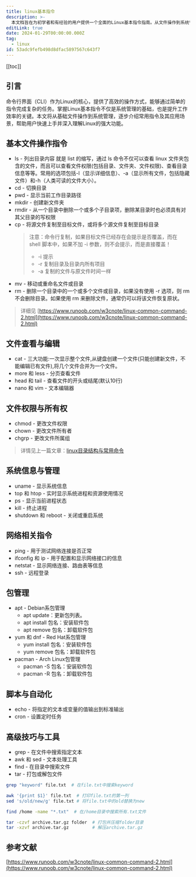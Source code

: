 ```yaml
---
title: linux基本指令
description: >-
  本文档旨在为初学者和有经验的用户提供一个全面的Linux基本指令指南。从文件操作到系统管理，我们将探索各种命令及其用法，帮助用户有效地在Linux环境中导航和操作。
editLink: true
date: 2024-01-29T00:00:00.000Z
tag:
  - linux
id: 53adc9fefb498d8dfac5897567c643f7
---
```

[[toc]]

## 引言

命令行界面（CLI）作为Linux的核心，提供了高效的操作方式，能够通过简单的指令完成复杂的任务。掌握Linux基本指令不仅是系统管理的基础，也是提升工作效率的关键。本文将从基础文件操作到系统管理，逐步介绍常用指令及其应用场景，帮助用户快速上手并深入理解Linux的强大功能。

## 基本文件操作指令

* ls - 列出目录内容
  就是 list 的缩写，通过 ls 命令不仅可以查看 linux 文件夹包含的文件，而且可以查看文件权限(包括目录、文件夹、文件权限)、查看目录信息等等。常用的选项包括-l（显示详细信息）、-a（显示所有文件，包括隐藏文件）和-h（人类可读的文件大小）。
* cd - 切换目录
* pwd - 显示当前工作目录路径
* mkdir - 创建新文件夹
* rmdir - 从一个目录中删除一个或多个子目录项，删除某目录时也必须具有对其父目录的写权限
* cp - 将源文件复制至目标文件，或将多个源文件复制至目标目录
  >注意：命令行复制，如果目标文件已经存在会提示是否覆盖，而在 shell 脚本中，如果不加 -i 参数，则不会提示，而是直接覆盖！
  >* -i 提示
  >* -r 复制目录及目录内所有项目
  >* -a 复制的文件与原文件时间一样
* mv - 移动或重命名文件或目录
* rm - 删除一个目录中的一个或多个文件或目录，如果没有使用 -r 选项，则 rm 不会删除目录。如果使用 rm 来删除文件，通常仍可以将该文件恢复原状。

>详细见 [https://www.runoob.com/w3cnote/linux-common-command-2.html](https://www.runoob.com/w3cnote/linux-common-command-2.html)

## 文件查看与编辑

* cat - 三大功能:一次显示整个文件,从键盘创建一个文件(只能创建新文件，不能编辑已有文件),将几个文件合并为一个文件。
* more 和 less - 分页查看文件
* head 和 tail - 查看文件的开头或结尾(默认10行)
* nano 和 vim - 文本编辑器

## 文件权限与所有权

* chmod - 更改文件权限
* chown - 更改文件所有者
* chgrp - 更改文件所属组

>详情见上一篇文章：[linux目录结构与常用命令](https://www.backlighting.cn/docs/programming/linux/linux%E7%9B%AE%E5%BD%95%E7%BB%93%E6%9E%84%E4%B8%8E%E6%9D%83%E9%99%90%E7%AE%A1%E7%90%86#%E5%9F%BA%E6%9C%AC%E6%A6%82%E5%BF%B5)

## 系统信息与管理

* uname - 显示系统信息
* top 和 htop - 实时显示系统进程和资源使用情况
* ps - 显示当前进程状态
* kill - 终止进程
* shutdown 和 reboot - 关闭或重启系统

## 网络相关指令

* ping - 用于测试网络连接是否正常
* ifconfig 和 ip - 用于配置和显示网络接口的信息
* netstat - 显示网络连接、路由表等信息
* ssh - 远程登录

## 包管理

* apt - Debian系包管理
  * apt update：更新包列表。
  * apt install 包名：安装软件包
  * apt remove 包名：卸载软件包
* yum 和 dnf - Red Hat系包管理
  * yum install 包名：安装软件包
  * yum remove 包名：卸载软件包
* pacman - Arch Linux包管理
  * pacman -S 包名：安装软件包
  * pacman -R 包名：卸载软件包

## 脚本与自动化

* echo - 将指定的文本或变量的值输出到标准输出
* cron - 设置定时任务

## 高级技巧与工具

* grep - 在文件中搜索指定文本
* awk 和 sed - 文本处理工具
* find - 在目录中搜索文件
* tar - 打包或解包文件

```bash
grep "keyword" file.txt  # 在file.txt中搜索keyword

awk '{print $1}' file.txt  # 打印file.txt的第一列
sed 's/old/new/g' file.txt # 将file.txt中的old替换为new

find /home -name "*.txt"  # 在/home目录中搜索所有.txt文件

tar -czvf archive.tar.gz folder  # 打包并压缩folder目录
tar -xzvf archive.tar.gz         # 解压archive.tar.gz

```

## 参考文献

[https://www.runoob.com/w3cnote/linux-common-command-2.html](https://www.runoob.com/w3cnote/linux-common-command-2.html)
